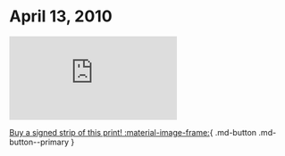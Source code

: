 # April 13, 2010

![](https://www.achewood.com/comic.php?date=04132010)

[Buy a signed strip of this print! :material-image-frame:](https://achewood-holiday-pop-up.myshopify.com/products/strip#04132010){ .md-button .md-button--primary }
